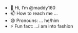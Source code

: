 - 👋 Hi, I’m @maddy160
- 📫 How to reach me ...
- 😄 Pronouns: ... he/him
- ⚡ Fun fact: ...i am into fashion

<!---
maddy1605/maddy1605 is a ✨ special ✨ repository because its `README.md` (this file) appears on your GitHub profile.
You can click the Preview link to take a look at your changes.
--->
